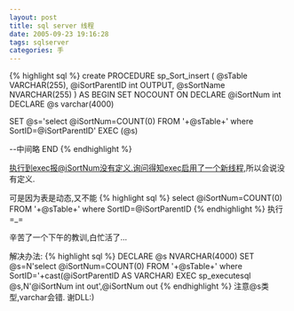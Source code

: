 ```yaml
---
layout: post
title: sql server 线程
date: 2005-09-23 19:16:28
tags: sqlserver
categories: 手
---
```


{% highlight sql %}
create PROCEDURE sp_Sort_insert
(
  @sTable VARCHAR(255),
  @iSortParentID int OUTPUT,
  @sSortName NVARCHAR(255)
)
AS
BEGIN
  SET NOCOUNT ON
  DECLARE @iSortNum int
  DECLARE @s varchar(4000)

  SET @s='select @iSortNum=COUNT(0) FROM '+@sTable+' where SortID=@iSortParentID'
  EXEC (@s)

 --中间略
END
{% endhighlight %}

执行到exec报@iSortNum没有定义.询问得知exec启用了一个新线程,所以会说没有定义.

可是因为表是动态,又不能
{% highlight sql %}
select @iSortNum=COUNT(0) FROM '+@sTable+' where SortID=@iSortParentID
{% endhighlight %}
执行=_=

辛苦了一个下午的教训,白忙活了...

解决办法:
{% highlight sql %}
DECLARE @s NVARCHAR(4000)
SET @s=N'select @iSortNum=COUNT(0) FROM '+@sTable+' where SortID='+cast(@iSortParentID AS VARCHAR)
EXEC sp_executesql @s,N'@iSortNum int out',@iSortNum out
{% endhighlight %}
注意@s类型,varchar会错.
谢DLL:)
